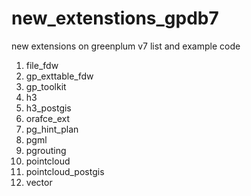 
# new_extenstions_gpdb7
new extensions on greenplum v7 list and example code

1. file_fdw
2. gp_exttable_fdw
3. gp_toolkit
4. h3
5. h3_postgis
6. orafce_ext
7. pg_hint_plan
8. pgml
9. pgrouting
10. pointcloud
11. pointcloud_postgis
12. vector




